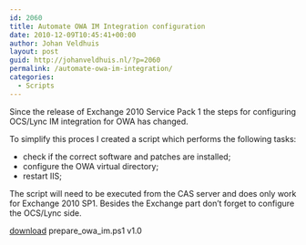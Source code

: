 ```yaml
---
id: 2060
title: Automate OWA IM Integration configuration
date: 2010-12-09T10:45:41+00:00
author: Johan Veldhuis
layout: post
guid: http://johanveldhuis.nl/?p=2060
permalink: /automate-owa-im-integration/
categories:
  - Scripts
---
```

Since the release of Exchange 2010 Service Pack 1 the steps for configuring OCS/Lync IM integration for OWA has changed.

To simplify this proces I created a script which performs the following tasks:

  * check if the correct software and patches are installed;
  * configure the OWA virtual directory;
  * restart IIS;

The script will need to be executed from the CAS server and does only work for Exchange 2010 SP1. Besides the Exchange part don&#8217;t forget to configure the OCS/Lync side.

<a href="http://www.johanveldhuis.nl/tools/scripts/prepare_owa_im.ps1" target="_blank">download</a> prepare\_owa\_im.ps1 v1.0